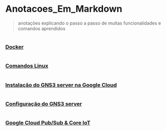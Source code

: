 # Anotacoes_Em_Markdown

> anotações explicando o passo a passo de muitas funcionalidades e comandos aprendidos

#

### [Docker](docker/docker.md)

#

### [Comandos Linux](comandos-linux/comandos-linux.md)

#

### [Instalação do GNS3 server na Google Cloud](gce-gns3server/gce-gns3server.md)

#

### [Configuração do GNS3 server](config-gns3server/config-gns3server.md)

#

### [Google Cloud Pub/Sub & Core IoT](gce-pubsub-coreiot/gce-pubsub-coreiot.md)

